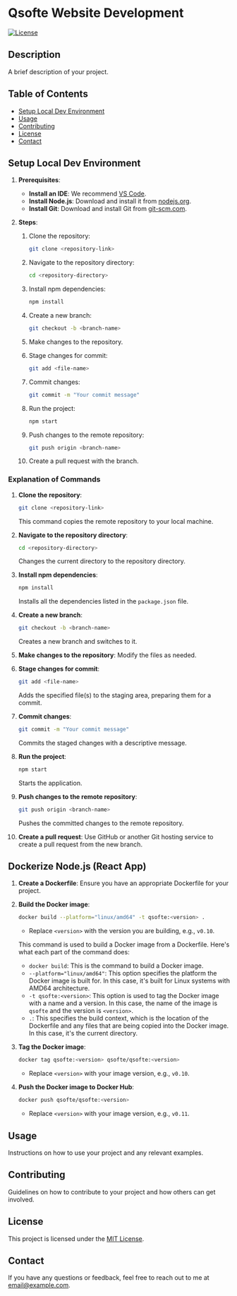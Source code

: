
# Qsofte Website Development

[![License](https://img.shields.io/badge/license-MIT-blue.svg)](LICENSE)

## Description

A brief description of your project.

## Table of Contents

- [Setup Local Dev Environment](#setup-local-dev-environment)
- [Usage](#usage)
- [Contributing](#contributing)
- [License](#license)
- [Contact](#contact)


## Setup Local Dev Environment

1. **Prerequisites**:
    - **Install an IDE**: We recommend [VS Code](https://code.visualstudio.com/).
    - **Install Node.js**: Download and install it from [nodejs.org](https://nodejs.org/).
    - **Install Git**: Download and install Git from [git-scm.com](https://git-scm.com/).

2. **Steps**:

    1. Clone the repository:
        ```bash
        git clone <repository-link>
        ```
    2. Navigate to the repository directory:
        ```bash
        cd <repository-directory>
        ```
    3. Install npm dependencies:
        ```bash
        npm install
        ```
    4. Create a new branch:
        ```bash
        git checkout -b <branch-name>
        ```
    5. Make changes to the repository.

    6. Stage changes for commit:
        ```bash
        git add <file-name>
        ```
    7. Commit changes:
        ```bash
        git commit -m "Your commit message"
        ```
    8. Run the project:
        ```bash
        npm start
        ```
    9. Push changes to the remote repository:
        ```bash
        git push origin <branch-name>
        ```
    10. Create a pull request with the branch.

### Explanation of Commands

1. **Clone the repository**:
    ```bash
    git clone <repository-link>
    ```
    This command copies the remote repository to your local machine.

2. **Navigate to the repository directory**:
    ```bash
    cd <repository-directory>
    ```
    Changes the current directory to the repository directory.

3. **Install npm dependencies**:
    ```bash
    npm install
    ```
    Installs all the dependencies listed in the `package.json` file.

4. **Create a new branch**:
    ```bash
    git checkout -b <branch-name>
    ```
    Creates a new branch and switches to it.

5. **Make changes to the repository**: Modify the files as needed.

6. **Stage changes for commit**:
    ```bash
    git add <file-name>
    ```
    Adds the specified file(s) to the staging area, preparing them for a commit.

7. **Commit changes**:
    ```bash
    git commit -m "Your commit message"
    ```
    Commits the staged changes with a descriptive message.

8. **Run the project**:
    ```bash
    npm start
    ```
    Starts the application.

9. **Push changes to the remote repository**:
    ```bash
    git push origin <branch-name>
    ```
    Pushes the committed changes to the remote repository.

10. **Create a pull request**: Use GitHub or another Git hosting service to create a pull request from the new branch.

## Dockerize Node.js (React App)

1. **Create a Dockerfile**: Ensure you have an appropriate Dockerfile for your project.

2. **Build the Docker image**:
    ```bash
    docker build --platform="linux/amd64" -t qsofte:<version> .
    ```

    - Replace `<version>` with the version you are building, e.g., `v0.10`.

    This command is used to build a Docker image from a Dockerfile. Here's what each part of the command does:
    - `docker build`: This is the command to build a Docker image.
    - `--platform="linux/amd64"`: This option specifies the platform the Docker image is built for. In this case, it's built for Linux systems with AMD64 architecture.
    - `-t qsofte:<version>`: This option is used to tag the Docker image with a name and a version. In this case, the name of the image is `qsofte` and the version is `<version>`.
    - `.`: This specifies the build context, which is the location of the Dockerfile and any files that are being copied into the Docker image. In this case, it's the current directory.

3. **Tag the Docker image**:
    ```bash
    docker tag qsofte:<version> qsofte/qsofte:<version>
    ```

    - Replace `<version>` with your image version, e.g., `v0.10`.

4. **Push the Docker image to Docker Hub**:
    ```bash
    docker push qsofte/qsofte:<version>
    ```

    - Replace `<version>` with your image version, e.g., `v0.11`.

## Usage

Instructions on how to use your project and any relevant examples.

## Contributing

Guidelines on how to contribute to your project and how others can get involved.

## License

This project is licensed under the [MIT License](LICENSE).

## Contact

If you have any questions or feedback, feel free to reach out to me at [email@example.com](mailto:email@example.com).
